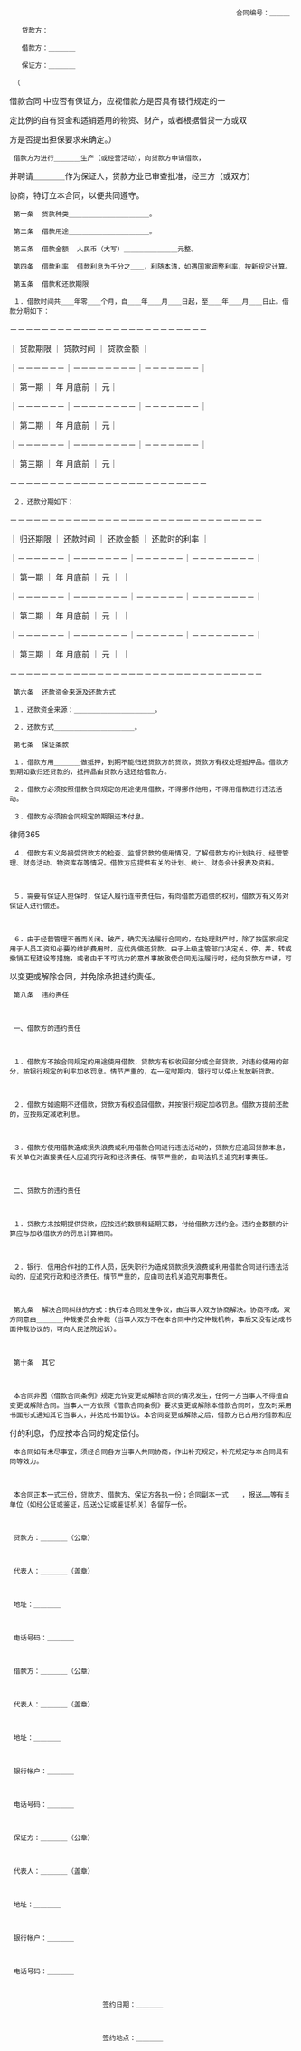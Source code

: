 
                                                            合同编号：＿＿＿
 
       贷款方：
 
       借款方：＿＿＿＿
 
       保证方：＿＿＿＿
 
     （
借款合同
中应否有保证方，应视借款方是否具有银行规定的一
 
 定比例的自有资金和适销适用的物资、财产，或者根据借贷一方或双
 
 方是否提出担保要求来确定。）
 
     借款方为进行＿＿＿＿生产（或经营活动），向贷款方申请借款，
 
 并聘请＿＿＿＿作为保证人，贷款方业已审查批准，经三方（或双方）
 
 协商，特订立本合同，以便共同遵守。
 
     第一条  贷款种类＿＿＿＿＿＿＿＿＿＿＿＿。
 
     第二条  借款用途＿＿＿＿＿＿＿＿＿＿＿＿。
 
     第三条  借款金额  人民币（大写）＿＿＿＿＿＿＿＿元整。
 
     第四条  借款利率  借款利息为千分之＿＿，利随本清，如遇国家调整利率，按新规定计算。
 
     第五条  借款和还款期限
 
     １．借款时间共＿＿年零＿＿个月，自＿＿年＿＿月＿＿日起，至＿＿年＿＿月＿＿日止。借款分期如下：
 
 －－－－－－－－－－－－－－－－－－－－－－－－－
 
 ｜  贷款期限  ｜  贷款时间      ｜  贷款金额    ｜
 
 ｜－－－－－－｜－－－－－－－－｜－－－－－－－｜
 
 ｜    第一期  ｜  年  月底前    ｜            元｜
 
 ｜－－－－－－｜－－－－－－－－｜－－－－－－－｜
 
 ｜    第二期  ｜  年  月底前    ｜            元｜
 
 ｜－－－－－－｜－－－－－－－－｜－－－－－－－｜
 
 ｜    第三期  ｜  年  月底前    ｜            元｜
 
 －－－－－－－－－－－－－－－－－－－－－－－－－
 
     ２．还款分期如下：
 
 －－－－－－－－－－－－－－－－－－－－－－－－－－－－－－－－
 
 ｜  归还期限  ｜  还款时间    ｜  还款金额  ｜  还款时的利率  ｜
 
 ｜－－－－－－｜－－－－－－－｜－－－－－－｜－－－－－－－－｜
 
 ｜    第一期  ｜  年  月底前  ｜        元  ｜                ｜
 
 ｜－－－－－－｜－－－－－－－｜－－－－－－｜－－－－－－－－｜
 
 ｜    第二期  ｜  年  月底前  ｜        元  ｜                ｜
 
 ｜－－－－－－｜－－－－－－－｜－－－－－－｜－－－－－－－－｜
 
 ｜    第三期  ｜  年  月底前  ｜        元  ｜                ｜
 
 －－－－－－－－－－－－－－－－－－－－－－－－－－－－－－－－
 
     第六条  还款资金来源及还款方式
 
     １．还款资金来源：＿＿＿＿＿＿＿＿＿＿＿＿。
 
     ２．还款方式＿＿＿＿＿＿＿＿＿＿＿＿。
 
     第七条  保证条款
 
     １．借款方用＿＿＿＿做抵押，到期不能归还贷款方的贷款，贷款方有权处理抵押品。借款方到期如数归还贷款的，抵押品由贷款方退还给借款方。
 
     ２．借款方必须按照借款合同规定的用途使用借款，不得挪作他用，不得用借款进行违法活动。
 
     ３．借款方必须按合同规定的期限还本付息。




 
律师365






 

     ４．借款方有义务接受贷款方的检查、监督贷款的使用情况，了解借款方的计划执行、经营管理、财务活动、物资库存等情况。借款方应提供有关的计划、统计、财务会计报表及资料。

 

     ５．需要有保证人担保时，保证人履行连带责任后，有向借款方追偿的权利，借款方有义务对保证人进行偿还。

 

     ６．由于经营管理不善而关闭、破产，确实无法履行合同的，在处理财产时，除了按国家规定用于人员工资和必要的维护费用时，应优先偿还贷款。由于上级主管部门决定关、停、并、转或撤销工程建设等措施，或者由于不可抗力的意外事故致使合同无法履行时，经向贷款方申请，可

 

  

 

 以变更或解除合同，并免除承担违约责任。

 

     第八条  违约责任

 

     一、借款方的违约责任

 

     １．借款方不按合同规定的用途使用借款，贷款方有权收回部分或全部贷款，对违约使用的部分，按银行规定的利率加收罚息。情节严重的，在一定时期内，银行可以停止发放新贷款。

 

     ２．借款方如逾期不还借款，贷款方有权追回借款，并按银行规定加收罚息。借款方提前还款的，应按规定减收利息。

 

     ３．借款方使用借款造成损失浪费或利用借款合同进行违法活动的，贷款方应追回贷款本息，有关单位对直接责任人应追究行政和经济责任。情节严重的，由司法机关追究刑事责任。

 

     二、贷款方的违约责任

 

     １．贷款方未按期提供贷款，应按违约数额和延期天数，付给借款方违约金。违约金数额的计算应与加收借款方的罚息计算相同。

 

     ２．银行、信用合作社的工作人员，因失职行为造成贷款损失浪费或利用借款合同进行违法活动的，应追究行政和经济责任。情节严重的，应由司法机关追究刑事责任。

 

     第九条  解决合同纠纷的方式：执行本合同发生争议，由当事人双方协商解决。协商不成，双方同意由＿＿＿＿仲裁委员会仲裁（当事人双方不在本合同中约定仲裁机构，事后又没有达成书面仲裁协议的，可向人民法院起诉）。

 

     第十条  其它

 

     本合同非因《借款合同条例》规定允许变更或解除合同的情况发生，任何一方当事人不得擅自变更或解除合同。当事人一方依照《借款合同条例》要求变更或解除本借款合同时，应及时采用书面形式通知其它当事人，并达成书面协议。本合同变更或解除之后，借款方已占用的借款和应

 

  

 

 付的利息，仍应按本合同的规定偿付。

 

     本合同如有未尽事宜，须经合同各方当事人共同协商，作出补充规定，补充规定与本合同具有同等效力。

 

     本合同正本一式三份，贷款方、借款方、保证方各执一份；合同副本一式＿＿，报送……等有关单位（如经公证或鉴证，应送公证或鉴证机关）各留存一份。

 

     贷款方：＿＿＿＿（公章）

 

     代表人：＿＿＿＿（盖章）

 

     地址：＿＿＿＿

 

     电话号码：＿＿＿＿

 

     借款方：＿＿＿＿（公章）

 

     代表人：＿＿＿＿（盖章）

 

     地址：＿＿＿＿

 

     银行帐户：＿＿＿＿

 

     电话号码：＿＿＿＿

 

     保证方：＿＿＿＿（公章）

 

     代表人：＿＿＿＿（盖章）

 

     地址：＿＿＿＿

 

     银行帐户：＿＿＿＿

 

     电话号码：＿＿＿＿

 

                           签约日期：＿＿＿＿

 

                           签约地点：＿＿＿＿

 


 

 
 
 
 
 
  


  
 

  


  


  
 
 
 
 


